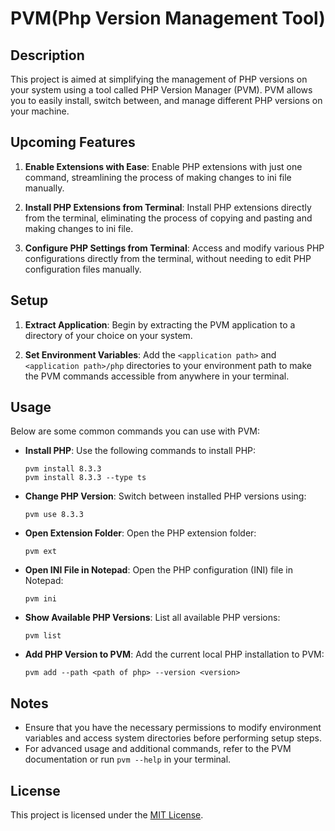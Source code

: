 # PVM(Php Version Management Tool)

## Description

This project is aimed at simplifying the management of PHP versions on your system using a tool called PHP Version Manager (PVM). PVM allows you to easily install, switch between, and manage different PHP versions on your machine.

## Upcoming Features

1. **Enable Extensions with Ease**: Enable PHP extensions with just one command, streamlining the process of making changes to ini file manually.

2. **Install PHP Extensions from Terminal**: Install PHP extensions directly from the terminal, eliminating the process of copying and pasting and making changes to ini file.

3. **Configure PHP Settings from Terminal**: Access and modify various PHP configurations directly from the terminal, without needing to edit PHP configuration files manually.

## Setup

1. **Extract Application**: Begin by extracting the PVM application to a directory of your choice on your system.

2. **Set Environment Variables**: Add the `<application path>` and `<application path>/php` directories to your environment path to make the PVM commands accessible from anywhere in your terminal.

## Usage

Below are some common commands you can use with PVM:

- **Install PHP**: Use the following commands to install PHP:
  ```
  pvm install 8.3.3
  pvm install 8.3.3 --type ts
  ```

- **Change PHP Version**: Switch between installed PHP versions using:
  ```
  pvm use 8.3.3
  ```

- **Open Extension Folder**: Open the PHP extension folder:
  ```
  pvm ext
  ```

- **Open INI File in Notepad**: Open the PHP configuration (INI) file in Notepad:
  ```
  pvm ini
  ```

- **Show Available PHP Versions**: List all available PHP versions:
  ```
  pvm list
  ```

- **Add PHP Version to PVM**: Add the current local PHP installation to PVM:
  ```
  pvm add --path <path of php> --version <version>
  ```

## Notes

- Ensure that you have the necessary permissions to modify environment variables and access system directories before performing setup steps.
- For advanced usage and additional commands, refer to the PVM documentation or run `pvm --help` in your terminal.

## License

This project is licensed under the [MIT License](LICENSE).

